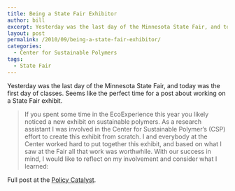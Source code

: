 ```yaml
---
title: Being a State Fair Exhibitor
author: bill
excerpt: Yesterday was the last day of the Minnesota State Fair, and today was the first day of classes. Seems like the perfect time for a post about working on a State Fair exhibit.
layout: post
permalink: /2010/09/being-a-state-fair-exhibitor/
categories:
  - Center for Sustainable Polymers
tags:
  - State Fair
---
```

Yesterday was the last day of the Minnesota State Fair, and today was the first day of classes. Seems like the perfect time for a post about working on a State Fair exhibit.

> If you spent some time in the EcoExperience this year you likely noticed a new exhibit on sustainable polymers. As a research assistant I was involved in the Center for Sustainable Polymer&#8217;s (CSP) effort to create this exhibit from scratch. I and everybody at the Center worked hard to put together this exhibit, and based on what I saw at the Fair all that work was worthwhile. With our success in mind, I would like to reflect on my involvement and consider what I learned:

Full post at the <a href="http://blog.lib.umn.edu/cstpp/policycatalyst/2010/09/being_a_state_fair_exhibitor.php" target="_blank">Policy Catalyst</a>.